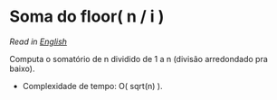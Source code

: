 
# Soma do floor( n / i )

*Read in [English](README.en.md)*

Computa o somatório de n dividido de 1 a n (divisão arredondado pra baixo).
* Complexidade de tempo: O( sqrt(n) ).
